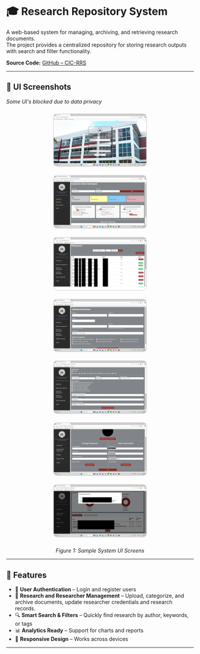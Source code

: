 # 🎓 Research Repository System  

A web-based system for managing, archiving, and retrieving research documents.  
The project provides a centralized repository for storing research outputs with search and filter functionality.  

**Source Code:** [GitHub – CIC-RRS](https://github.com/Flurry22/CIC-RRS)  

---

## 📸 UI Screenshots  
<p>
  <em>Some UI's blocked due to data privacy</em>

</p>

<p align="center">
  <img src="../../assets/Screenshot (14).png" alt="Login Screen" width="250" style="border:1px solid #ccc; border-radius:10px; margin:10px;">
  <img src="../../assets/Screenshot (15).png" alt="Dashboard" width="250" style="border:1px solid #ccc; border-radius:10px; margin:10px;">
  <img src="../../assets/Screenshot (16).png" alt="Upload Screen" width="250" style="border:1px solid #ccc; border-radius:10px; margin:10px;">
  <img src="../../assets/Screenshot (17).png" alt="Search Results" width="250" style="border:1px solid #ccc; border-radius:10px; margin:10px;">
   <img src="../../assets/Screenshot (18).png" alt="Search Results" width="250" style="border:1px solid #ccc; border-radius:10px; margin:10px;">
   <img src="../../assets/Screenshot (19).png" alt="Search Results" width="250" style="border:1px solid #ccc; border-radius:10px; margin:10px;">
   <img src="../../assets/Screenshot (20).png" alt="Search Results" width="250" style="border:1px solid #ccc; border-radius:10px; margin:10px;">
</p>

<p align="center">
  <em>Figure 1: Sample System UI Screens</em>

  
</p>

---

## 🚀 Features  

- 🔐 **User Authentication** – Login and register users  
- 📂 **Research and Researcher Management** – Upload, categorize, and archive documents, update researcher credentials and research records.  
- 🔍 **Smart Search & Filters** – Quickly find research by author, keywords, or tags  
- 📊 **Analytics Ready** – Support for charts and reports  
- 📱 **Responsive Design** – Works across devices  

---



